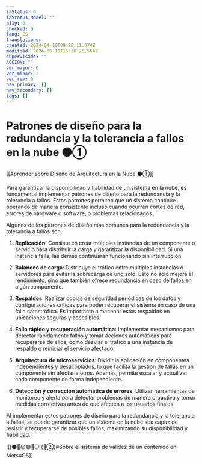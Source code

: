 ```yaml
---
iaStatus: 0
iaStatus_Model: ""
a11y: 0
checked: 0
lang: ES
translations: 
created: 2024-04-10T09:28:11.074Z
modified: 2024-06-10T15:26:26.564Z
supervisado: ""
ACCION: ""
ver_major: 0
ver_minor: 2
ver_rev: 6
nav_primary: []
nav_secondary: []
tags: []
---
```

# Patrones de diseño para la redundancia y la tolerancia a fallos en la nube ⚫①

[[Aprender sobre Diseño de Arquitectura en la Nube ⚫①]]

Para garantizar la disponibilidad y fiabilidad de un sistema en la nube, es fundamental implementar patrones de diseño para la redundancia y la tolerancia a fallos. Estos patrones permiten que un sistema continúe operando de manera consistente incluso cuando ocurren cortes de red, errores de hardware o software, o problemas relacionados.

Algunos de los patrones de diseño más comunes para la redundancia y la tolerancia a fallos son:

1. **Replicación**: Consiste en crear múltiples instancias de un componente o servicio para distribuir la carga y garantizar la disponibilidad. Si una instancia falla, las demás continuarán funcionando sin interrupción.

2. **Balanceo de carga**: Distribuye el tráfico entre múltiples instancias o servidores para evitar la sobrecarga de uno solo. Esto no solo mejora el rendimiento, sino que también ofrece redundancia en caso de fallos en algún componente.

3. **Respaldos**: Realizar copias de seguridad periódicas de los datos y configuraciones críticas para poder recuperar el sistema en caso de una falla catastrófica. Es importante almacenar estos respaldos en ubicaciones seguras y accesibles.

4. **Fallo rápido y recuperación automática**: Implementar mecanismos para detectar rápidamente fallos y tomar acciones automáticas para recuperarse de ellos, como desviar el tráfico a una instancia de respaldo o reiniciar el servicio afectado.

5. **Arquitectura de microservicios**: Dividir la aplicación en componentes independientes y desacoplados, lo que facilita la gestión de fallas en un componente sin afectar a otros. Además, permite escalar y actualizar cada componente de forma independiente.

6. **Detección y corrección automática de errores**: Utilizar herramientas de monitoreo y alerta para detectar problemas de manera proactiva y tomar medidas correctivas antes de que afecten a los usuarios finales.

Al implementar estos patrones de diseño para la redundancia y la tolerancia a fallos, se puede garantizar que un sistema en la nube sea capaz de resistir y recuperarse de posibles fallos, maximizando su disponibilidad y fiabilidad.

![[⚫🔴🟡🟢🔵⚪ (🔴②)#Sobre el sistema de validez de un contenido en MetsuOS]]
